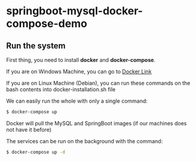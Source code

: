 # springboot-mysql-docker-compose-demo

## Run the system
First thing, you need to install **docker** and **docker-compose**.

If you are on Windows Machine, you can go to [Docker Link](https://www.docker.com/products/docker-desktop)

If you are on Linux Machine (Debian), you can run these commands on the bash contents into docker-installation.sh file

We can easily run the whole with only a single command:
```bash
$ docker-compose up
```

Docker will pull the MySQL and SpringBoot images (if our machines does not have it before)

The services can be run on the background with the command:
```bash
$ docker-compose up -d
```
